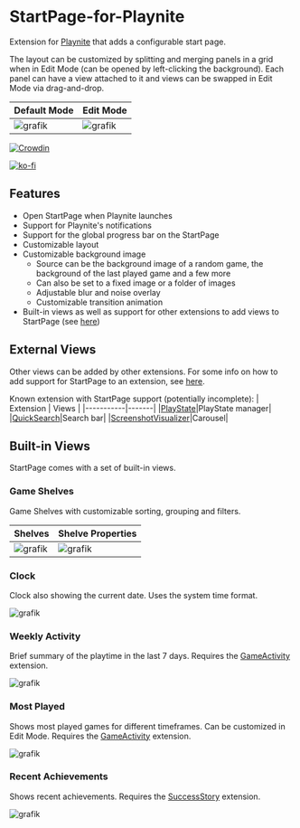 # StartPage-for-Playnite

Extension for [Playnite](https://github.com/JosefNemec/Playnite) that adds a configurable start page.

The layout can be customized by splitting and merging panels in a grid when in Edit Mode (can be opened by left-clicking the background).
Each panel can have a view attached to it and views can be swapped in Edit Mode via drag-and-drop.

|Default Mode | Edit Mode |
|-------------|-----------|
|![grafik](https://user-images.githubusercontent.com/24227002/166326510-6121a702-7abd-482b-b727-2ef2786fdaf4.png)|![grafik](https://user-images.githubusercontent.com/24227002/166326546-ed639a7d-6141-415f-8316-d98bc71118e5.png)|

[![Crowdin](https://badges.crowdin.net/startpage-for-playnite/localized.svg)](https://crowdin.com/project/startpage-for-playnite)

[![ko-fi](https://ko-fi.com/img/githubbutton_sm.svg)](https://ko-fi.com/C1C6CH5IN)

## Features

- Open StartPage when Playnite launches
- Support for Playnite's notifications
- Support for the global progress bar on the StartPage
- Customizable layout
- Customizable background image
  - Source can be the background image of a random game, the background of the last played game and a few more
  - Can also be set to a fixed image or a folder of images
  - Adjustable blur and noise overlay
  - Customizable transition animation
- Built-in views as well as support for other extensions to add views to StartPage (see [here](https://github.com/felixkmh/StartPage-for-Playnite/wiki/Integrating-with-other-Extensions))

## External Views

Other views can be added by other extensions. For some info on how to add support for StartPage to an extension, see [here](https://github.com/felixkmh/StartPage-for-Playnite/wiki/Integrating-with-other-Extensions).

Known extension with StartPage support (potentially incomplete):
| Extension | Views |
|-----------|-------|
|[PlayState](https://github.com/darklinkpower/PlayniteExtensionsCollection/tree/master/source/Generic/PlayState)|PlayState manager|
|[QuickSearch](https://github.com/felixkmh/QuickSearch-for-Playnite)|Search bar|
|[ScreenshotVisualizer](https://github.com/Lacro59/playnite-screenshotsvisualizer-plugin)|Carousel|

## Built-in Views

StartPage comes with a set of built-in views.

### Game Shelves

Game Shelves with customizable sorting, grouping and filters.

| Shelves | Shelve Properties |
|--------------|-----------|
|![grafik](https://user-images.githubusercontent.com/24227002/166330058-2fb741be-d0ad-4878-858e-a3092a25eae0.png)|![grafik](https://user-images.githubusercontent.com/24227002/166330144-1d99c2c6-0e26-4721-b989-60db832eabef.png)|


### Clock

Clock also showing the current date. Uses the system time format.

![grafik](https://user-images.githubusercontent.com/24227002/166329790-286656da-09f4-4106-8780-f29c98560c6e.png)

### Weekly Activity

Brief summary of the playtime in the last 7 days. Requires the [GameActivity](https://github.com/Lacro59/playnite-gameactivity-plugin) extension.

![grafik](https://user-images.githubusercontent.com/24227002/166330561-607c278e-e18a-4037-bf54-919366cbb61e.png)

### Most Played
Shows most played games for different timeframes. Can be customized in Edit Mode. Requires the [GameActivity](https://github.com/Lacro59/playnite-gameactivity-plugin) extension.

![grafik](https://user-images.githubusercontent.com/24227002/166330863-d50389dc-2a05-4183-95c8-e09b4fdcb770.png)

### Recent Achievements

Shows recent achievements. Requires the [SuccessStory](https://github.com/Lacro59/playnite-successstory-plugin) extension.

![grafik](https://user-images.githubusercontent.com/24227002/166331100-90e1e535-74b1-4618-9cce-03dac4b26fdd.png)


